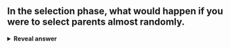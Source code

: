 ## In the selection phase, what would happen if you were to select parents almost randomly.
<details>
<summary><b>Reveal answer</b></summary>
you get very good results, but way too slowly.
</details>

